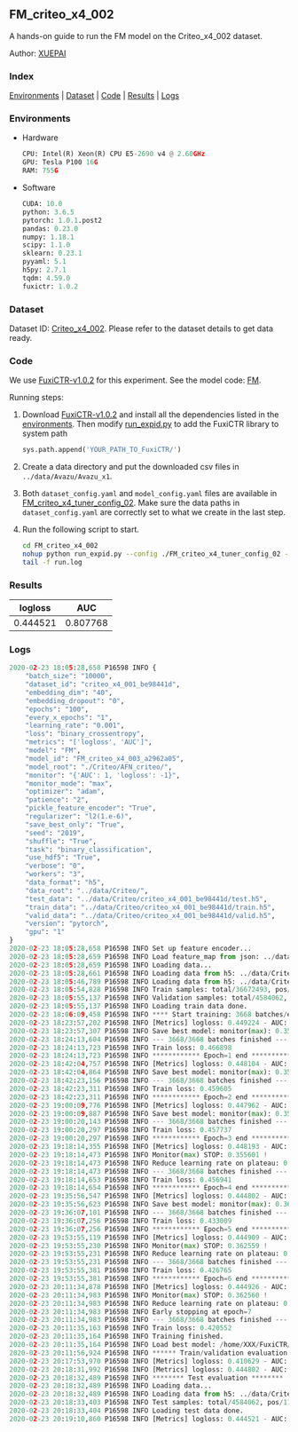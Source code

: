 ## FM_criteo_x4_002

A hands-on guide to run the FM model on the Criteo_x4_002 dataset.

Author: [XUEPAI](https://github.com/xue-pai)

### Index
[Environments](#Environments) | [Dataset](#Dataset) | [Code](#Code) | [Results](#Results) | [Logs](#Logs)

### Environments
+ Hardware

  ```python
  CPU: Intel(R) Xeon(R) CPU E5-2690 v4 @ 2.60GHz
  GPU: Tesla P100 16G
  RAM: 755G

  ```

+ Software

  ```python
  CUDA: 10.0
  python: 3.6.5
  pytorch: 1.0.1.post2
  pandas: 0.23.0
  numpy: 1.18.1
  scipy: 1.1.0
  sklearn: 0.23.1
  pyyaml: 5.1
  h5py: 2.7.1
  tqdm: 4.59.0
  fuxictr: 1.0.2
  ```

### Dataset
Dataset ID: [Criteo_x4_002](https://github.com/openbenchmark/BARS/blob/master/ctr_prediction/datasets/Criteo/README.md#Criteo_x4_002). Please refer to the dataset details to get data ready.

### Code

We use [FuxiCTR-v1.0.2](https://github.com/xue-pai/FuxiCTR/tree/v1.0.2) for this experiment. See the model code: [FM](https://github.com/xue-pai/FuxiCTR/blob/v1.0.2/fuxictr/pytorch/models/FM.py).

Running steps:

1. Download [FuxiCTR-v1.0.2](https://github.com/xue-pai/FuxiCTR/archive/refs/tags/v1.0.2.zip) and install all the dependencies listed in the [environments](#environments). Then modify [run_expid.py](./run_expid.py#L5) to add the FuxiCTR library to system path
    
    ```python
    sys.path.append('YOUR_PATH_TO_FuxiCTR/')
    ```

2. Create a data directory and put the downloaded csv files in `../data/Avazu/Avazu_x1`.

3. Both `dataset_config.yaml` and `model_config.yaml` files are available in [FM_criteo_x4_tuner_config_02](./FM_criteo_x4_tuner_config_02). Make sure the data paths in `dataset_config.yaml` are correctly set to what we create in the last step.

4. Run the following script to start.

    ```bash
    cd FM_criteo_x4_002
    nohup python run_expid.py --config ./FM_criteo_x4_tuner_config_02 --expid FM_criteo_x4_003_608b63aa --gpu 0 > run.log &
    tail -f run.log
    ```

### Results

| logloss | AUC  |
|:--------------------:|:--------------------:|
| 0.444521 | 0.807768  |


### Logs
```python
2020-02-23 18:05:28,658 P16598 INFO {
    "batch_size": "10000",
    "dataset_id": "criteo_x4_001_be98441d",
    "embedding_dim": "40",
    "embedding_dropout": "0",
    "epochs": "100",
    "every_x_epochs": "1",
    "learning_rate": "0.001",
    "loss": "binary_crossentropy",
    "metrics": "['logloss', 'AUC']",
    "model": "FM",
    "model_id": "FM_criteo_x4_003_a2962a05",
    "model_root": "./Criteo/AFN_criteo/",
    "monitor": "{'AUC': 1, 'logloss': -1}",
    "monitor_mode": "max",
    "optimizer": "adam",
    "patience": "2",
    "pickle_feature_encoder": "True",
    "regularizer": "l2(1.e-6)",
    "save_best_only": "True",
    "seed": "2019",
    "shuffle": "True",
    "task": "binary_classification",
    "use_hdf5": "True",
    "verbose": "0",
    "workers": "3",
    "data_format": "h5",
    "data_root": "../data/Criteo/",
    "test_data": "../data/Criteo/criteo_x4_001_be98441d/test.h5",
    "train_data": "../data/Criteo/criteo_x4_001_be98441d/train.h5",
    "valid_data": "../data/Criteo/criteo_x4_001_be98441d/valid.h5",
    "version": "pytorch",
    "gpu": "1"
}
2020-02-23 18:05:28,658 P16598 INFO Set up feature encoder...
2020-02-23 18:05:28,659 P16598 INFO Load feature_map from json: ../data/Criteo/criteo_x4_001_be98441d/feature_map.json
2020-02-23 18:05:28,659 P16598 INFO Loading data...
2020-02-23 18:05:28,661 P16598 INFO Loading data from h5: ../data/Criteo/criteo_x4_001_be98441d/train.h5
2020-02-23 18:05:46,789 P16598 INFO Loading data from h5: ../data/Criteo/criteo_x4_001_be98441d/valid.h5
2020-02-23 18:05:54,828 P16598 INFO Train samples: total/36672493, pos/9396350, neg/27276143, ratio/25.62%
2020-02-23 18:05:55,137 P16598 INFO Validation samples: total/4584062, pos/1174544, neg/3409518, ratio/25.62%
2020-02-23 18:05:55,137 P16598 INFO Loading train data done.
2020-02-23 18:06:09,458 P16598 INFO **** Start training: 3668 batches/epoch ****
2020-02-23 18:23:57,202 P16598 INFO [Metrics] logloss: 0.449224 - AUC: 0.802329
2020-02-23 18:23:57,307 P16598 INFO Save best model: monitor(max): 0.353105
2020-02-23 18:24:13,604 P16598 INFO --- 3668/3668 batches finished ---
2020-02-23 18:24:13,723 P16598 INFO Train loss: 0.466898
2020-02-23 18:24:13,723 P16598 INFO ************ Epoch=1 end ************
2020-02-23 18:42:04,757 P16598 INFO [Metrics] logloss: 0.448104 - AUC: 0.803612
2020-02-23 18:42:04,864 P16598 INFO Save best model: monitor(max): 0.355508
2020-02-23 18:42:23,156 P16598 INFO --- 3668/3668 batches finished ---
2020-02-23 18:42:23,311 P16598 INFO Train loss: 0.459605
2020-02-23 18:42:23,311 P16598 INFO ************ Epoch=2 end ************
2020-02-23 19:00:09,776 P16598 INFO [Metrics] logloss: 0.447962 - AUC: 0.803838
2020-02-23 19:00:09,887 P16598 INFO Save best model: monitor(max): 0.355876
2020-02-23 19:00:20,143 P16598 INFO --- 3668/3668 batches finished ---
2020-02-23 19:00:20,297 P16598 INFO Train loss: 0.457737
2020-02-23 19:00:20,297 P16598 INFO ************ Epoch=3 end ************
2020-02-23 19:18:14,355 P16598 INFO [Metrics] logloss: 0.448193 - AUC: 0.803793
2020-02-23 19:18:14,473 P16598 INFO Monitor(max) STOP: 0.355601 !
2020-02-23 19:18:14,473 P16598 INFO Reduce learning rate on plateau: 0.000100
2020-02-23 19:18:14,473 P16598 INFO --- 3668/3668 batches finished ---
2020-02-23 19:18:14,653 P16598 INFO Train loss: 0.456941
2020-02-23 19:18:14,654 P16598 INFO ************ Epoch=4 end ************
2020-02-23 19:35:56,547 P16598 INFO [Metrics] logloss: 0.444802 - AUC: 0.807371
2020-02-23 19:35:56,623 P16598 INFO Save best model: monitor(max): 0.362569
2020-02-23 19:36:07,101 P16598 INFO --- 3668/3668 batches finished ---
2020-02-23 19:36:07,256 P16598 INFO Train loss: 0.433009
2020-02-23 19:36:07,256 P16598 INFO ************ Epoch=5 end ************
2020-02-23 19:53:55,119 P16598 INFO [Metrics] logloss: 0.444909 - AUC: 0.807468
2020-02-23 19:53:55,230 P16598 INFO Monitor(max) STOP: 0.362559 !
2020-02-23 19:53:55,231 P16598 INFO Reduce learning rate on plateau: 0.000010
2020-02-23 19:53:55,231 P16598 INFO --- 3668/3668 batches finished ---
2020-02-23 19:53:55,381 P16598 INFO Train loss: 0.426765
2020-02-23 19:53:55,381 P16598 INFO ************ Epoch=6 end ************
2020-02-23 20:11:34,878 P16598 INFO [Metrics] logloss: 0.444926 - AUC: 0.807486
2020-02-23 20:11:34,983 P16598 INFO Monitor(max) STOP: 0.362560 !
2020-02-23 20:11:34,983 P16598 INFO Reduce learning rate on plateau: 0.000001
2020-02-23 20:11:34,983 P16598 INFO Early stopping at epoch=7
2020-02-23 20:11:34,983 P16598 INFO --- 3668/3668 batches finished ---
2020-02-23 20:11:35,163 P16598 INFO Train loss: 0.420552
2020-02-23 20:11:35,164 P16598 INFO Training finished.
2020-02-23 20:11:35,164 P16598 INFO Load best model: /home/XXX/FuxiCTR/benchmarks/Criteo/AFN_criteo/criteo_x4_001_be98441d/FM_criteo_x4_003_a2962a05_criteo_x4_001_be98441d_model.ckpt
2020-02-23 20:11:56,924 P16598 INFO ****** Train/validation evaluation ******
2020-02-23 20:17:53,970 P16598 INFO [Metrics] logloss: 0.410629 - AUC: 0.841832
2020-02-23 20:18:31,992 P16598 INFO [Metrics] logloss: 0.444802 - AUC: 0.807371
2020-02-23 20:18:32,489 P16598 INFO ******** Test evaluation ********
2020-02-23 20:18:32,489 P16598 INFO Loading data...
2020-02-23 20:18:32,489 P16598 INFO Loading data from h5: ../data/Criteo/criteo_x4_001_be98441d/test.h5
2020-02-23 20:18:33,403 P16598 INFO Test samples: total/4584062, pos/1174544, neg/3409518, ratio/25.62%
2020-02-23 20:18:33,404 P16598 INFO Loading test data done.
2020-02-23 20:19:10,860 P16598 INFO [Metrics] logloss: 0.444521 - AUC: 0.807768

```
